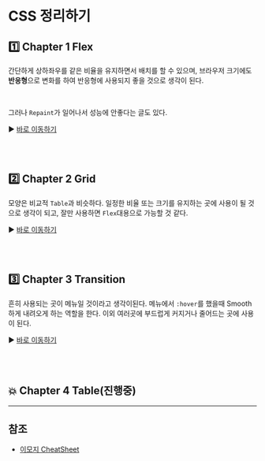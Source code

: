 CSS 정리하기
===

## :one: Chapter 1 Flex

간단하게 상하좌우를 같은 비율을 유지하면서 배치를 할 수 있으며, 브라우저 크기에도 **반응형**으로 변화를 하여 반응형에 사용되지 좋을 것으로 생각이 된다.

</br>

그러나 `Repaint`가 일어나서 성능에 안좋다는 글도 있다.

:arrow_forward: [바로 이동하기](https://github.com/SeonHyungJo/CSS/blob/master/CSS_Flex/README.md)

</br>
</br>

## :two: Chapter 2 Grid

모양은 비교적 `Table`과 비슷하다. 일정한 비율 또는 크기를 유지하는 곳에 사용이 될 것으로 생각이 되고, 잘만 사용하면 `Flex`대용으로 가능할 것 같다.

:arrow_forward: [바로 이동하기](https://github.com/SeonHyungJo/CSS/blob/master/CSS_Grid/README.md)

</br>
</br>

## :three: Chapter 3 Transition

흔히 사용되는 곳이 메뉴일 것이라고 생각이된다. 메뉴에서 `:hover`를 했을때 Smooth하게 내려오게 하는 역할을 한다. 이외 여러곳에 부드럽게 커지거나 줄어드는 곳에 사용이 된다.

:arrow_forward: [바로 이동하기](https://github.com/SeonHyungJo/CSS/tree/master/CSS_Transition)

</br>
</br>

## :boom: Chapter 4 Table(진행중)


---

## 참조

- [이모지 CheatSheet](https://gist.github.com/rxaviers/7360908)


